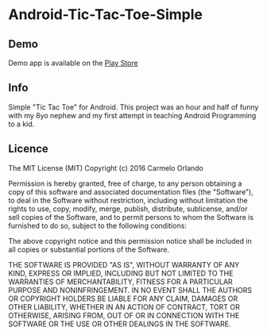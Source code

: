 # Android-Tic-Tac-Toe-Simple

## Demo
Demo app is available on the [Play Store](https://play.google.com/store/apps/details?id=it.k4rm3l0.tris)

## Info
Simple "Tic Tac Toe" for Android. 
This project was an hour and half of funny with my 8yo nephew and my first attempt in teaching Android Programming to a kid.

## Licence
The MIT License (MIT)
Copyright (c) 2016 Carmelo Orlando

Permission is hereby granted, free of charge, to any person obtaining a copy of this software and associated documentation files (the "Software"), to deal in the Software without restriction, including without limitation the rights to use, copy, modify, merge, publish, distribute, sublicense, and/or sell copies of the Software, and to permit persons to whom the Software is furnished to do so, subject to the following conditions:

The above copyright notice and this permission notice shall be included in all copies or substantial portions of the Software.

THE SOFTWARE IS PROVIDED "AS IS", WITHOUT WARRANTY OF ANY KIND, EXPRESS OR IMPLIED, INCLUDING BUT NOT LIMITED TO THE WARRANTIES OF MERCHANTABILITY, FITNESS FOR A PARTICULAR PURPOSE AND NONINFRINGEMENT. IN NO EVENT SHALL THE AUTHORS OR COPYRIGHT HOLDERS BE LIABLE FOR ANY CLAIM, DAMAGES OR OTHER LIABILITY, WHETHER IN AN ACTION OF CONTRACT, TORT OR OTHERWISE, ARISING FROM, OUT OF OR IN CONNECTION WITH THE SOFTWARE OR THE USE OR OTHER DEALINGS IN THE SOFTWARE.